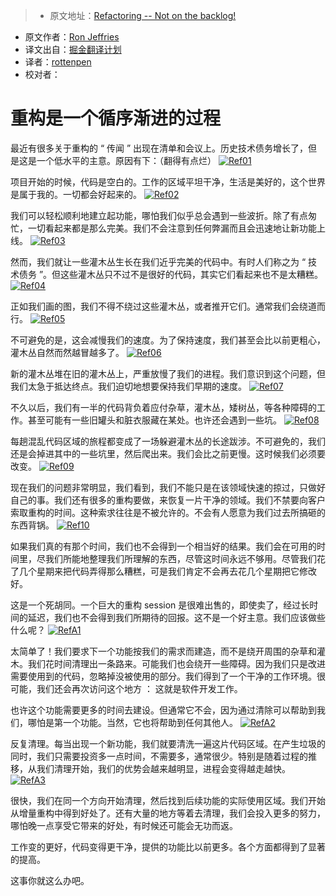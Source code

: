 > * 原文地址：[Refactoring -- Not on the backlog!](http://ronjeffries.com/xprog/articles/refactoring-not-on-the-backlog/)
* 原文作者：[Ron Jeffries](http://ronjeffries.com/about.html)
* 译文出自：[掘金翻译计划](https://github.com/xitu/gold-miner)
* 译者：[rottenpen](https://github.com/rottenpen)
* 校对者：

# 重构是一个循序渐进的过程



最近有很多关于重构的 “ 传闻 ” 出现在清单和会议上。历史技术债务增长了，但是这是一个低水平的主意。原因有下：（翻得有点烂）
[![Ref01](http://ronjeffries.com/xprog/wp-content/uploads/Ref01-1024x768.jpg)](http://ronjeffries.com/xprog/wp-content/uploads/Ref01.jpg)

项目开始的时候，代码是空白的。工作的区域平坦干净，生活是美好的，这个世界是属于我的。一切都会好起来的。
[![Ref02](http://ronjeffries.com/xprog/wp-content/uploads/Ref02-1024x768.jpg)](http://ronjeffries.com/xprog/wp-content/uploads/Ref02.jpg)

我们可以轻松顺利地建立起功能，哪怕我们似乎总会遇到一些波折。除了有点匆忙，一切看起来都是那么完美。我们不会注意到任何弊漏而且会迅速地让新功能上线。
[![Ref03](http://ronjeffries.com/xprog/wp-content/uploads/Ref03-1024x768.jpg)](http://ronjeffries.com/xprog/wp-content/uploads/Ref03.jpg)

然而，我们就让一些灌木丛生长在我们近乎完美的代码中。有时人们称之为 “ 技术债务 ”。但这些灌木丛只不过不是很好的代码，其实它们看起来也不是太糟糕。
[![Ref04](http://ronjeffries.com/xprog/wp-content/uploads/Ref04-1024x768.jpg)](http://ronjeffries.com/xprog/wp-content/uploads/Ref04.jpg)

正如我们画的图，我们不得不绕过这些灌木丛，或者推开它们。通常我们会绕道而行。
[![Ref05](http://ronjeffries.com/xprog/wp-content/uploads/Ref05-1024x768.jpg)](http://ronjeffries.com/xprog/wp-content/uploads/Ref05.jpg)

不可避免的是，这会减慢我们的速度。为了保持速度，我们甚至会比以前更粗心，灌木丛自然而然越冒越多了。
[![Ref06](http://ronjeffries.com/xprog/wp-content/uploads/Ref06-1024x768.jpg)](http://ronjeffries.com/xprog/wp-content/uploads/Ref06.jpg)

新的灌木丛堆在旧的灌木丛上，严重放慢了我们的进程。我们意识到这个问题，但我们太急于抵达终点。我们迫切地想要保持我们早期的速度。
[![Ref07](http://ronjeffries.com/xprog/wp-content/uploads/Ref07-1024x768.jpg)](http://ronjeffries.com/xprog/wp-content/uploads/Ref07.jpg)

不久以后，我们有一半的代码背负着应付杂草，灌木丛，矮树丛，等各种障碍的工作。甚至可能有一些旧罐头和脏衣服藏在某处。也许还会遇到一些坑。
[![Ref08](http://ronjeffries.com/xprog/wp-content/uploads/Ref08-1024x768.jpg)](http://ronjeffries.com/xprog/wp-content/uploads/Ref08.jpg)

每趟混乱代码区域的旅程都变成了一场躲避灌木丛的长途跋涉。不可避免的，我们还是会掉进其中的一些坑里，然后爬出来。我们会比之前更慢。这时候我们必须要改变。
[![Ref09](http://ronjeffries.com/xprog/wp-content/uploads/Ref09-1024x768.jpg)](http://ronjeffries.com/xprog/wp-content/uploads/Ref09.jpg)

现在我们的问题非常明显，我们看到，我们不能只是在该领域快速的掠过，只做好自己的事。我们还有很多的重构要做，来恢复一片干净的领域。我们不禁要向客户索取重构的时间。这种索求往往是不被允许的。不会有人愿意为我们过去所搞砸的东西背锅。
[![Ref10](http://ronjeffries.com/xprog/wp-content/uploads/Ref10-1024x768.jpg)](http://ronjeffries.com/xprog/wp-content/uploads/Ref10.jpg)

如果我们真的有那个时间，我们也不会得到一个相当好的结果。我们会在可用的时间里，尽我们所能地整理我们所理解的东西，尽管这时间永远不够用。尽管我们花了几个星期来把代码弄得那么糟糕，可是我们肯定不会再去花几个星期把它修改好。

这是一个死胡同。一个巨大的重构 session 是很难出售的，即使卖了，经过长时间的延迟，我们也不会得到我们所期待的回报。这不是一个好主意。我们应该做些什么呢？
[![RefA1](http://ronjeffries.com/xprog/wp-content/uploads/RefA1-1024x768.jpg)](http://ronjeffries.com/xprog/wp-content/uploads/RefA1.jpg)

太简单了！我们要求下一个功能按我们的需求而建造，而不是绕开周围的杂草和灌木。我们花时间清理出一条路来。可能我们也会绕开一些障碍。因为我们只是改进需要使用到的代码，忽略掉没被使用的部分。我们得到了一个干净的工作环境。很可能，我们还会再次访问这个地方 ： 这就是软件开发工作。

也许这个功能需要更多的时间去建设。但通常它不会，因为通过清除可以帮助到我们，哪怕是第一个功能。当然，它也将帮助到任何其他人。
[![RefA2](http://ronjeffries.com/xprog/wp-content/uploads/RefA2-1024x768.jpg)](http://ronjeffries.com/xprog/wp-content/uploads/RefA2.jpg)

反复清理。每当出现一个新功能，我们就要清洗一遍这片代码区域。在产生垃圾的同时，我们只需要投资多一点时间，不需要多，通常很少。特别是随着过程的推移，从我们清理开始，我们的优势会越来越明显，进程会变得越走越快。
[![RefA3](http://ronjeffries.com/xprog/wp-content/uploads/RefA3-1024x768.jpg)](http://ronjeffries.com/xprog/wp-content/uploads/RefA3.jpg)

很快，我们在同一个方向开始清理，然后找到后续功能的实际使用区域。我们开始从增量重构中得到好处了。还有大量的地方等着去清理，我们会投入更多的努力，哪怕晚一点享受它带来的好处，有时候还可能会无功而返。

工作变的更好，代码变得更干净，提供的功能比以前更多。各个方面都得到了显著的提高。

这事你就这么办吧。


